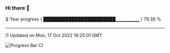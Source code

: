 ### Hi there 👋

⏳ Year progress { ███████████████████████▁▁▁▁▁▁▁ } 79.39 %

---

⏰ Updated on Mon, 17 Oct 2022 18:25:01 GMT

![Progress Bar CI](https://github.com/Shyam-Makwana/GitHub-Actions-Demo/workflows/Progress%20Bar%20CI/badge.svg)
